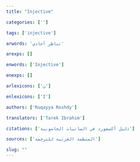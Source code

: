 ```yaml
---
title: "Injective"

categories: ['']

tags: ['injective']

arwords: 'تناظر أحادي'

arexps: []

enwords: ['Injective']

enexps: []

arlexicons: ['ن']

enlexicons: ['I']

authors: ['Ruqayya Roshdy']

translators: ['Tarek Ibrahim']

citations: ['دليل أكسفورد في السانيات الحاسوبية']

sources: ['المنظمة العربية للترجمة']

slug: ""
---
```

